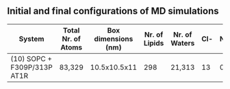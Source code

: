 ## Initial and final configurations of MD simulations

| System                           | Total Nr. of Atoms | Box dimensions (nm) | Nr. of Lipids | Nr. of Waters | Cl- | Na+ |
|----------------------------------|--------------------|---------------------|---------------|---------------|-----|-----|
| (10) SOPC + F309P/313P AT1R      | 83,329             | 10.5x10.5x11        | 298           | 21,313        | 13  |  0  |

